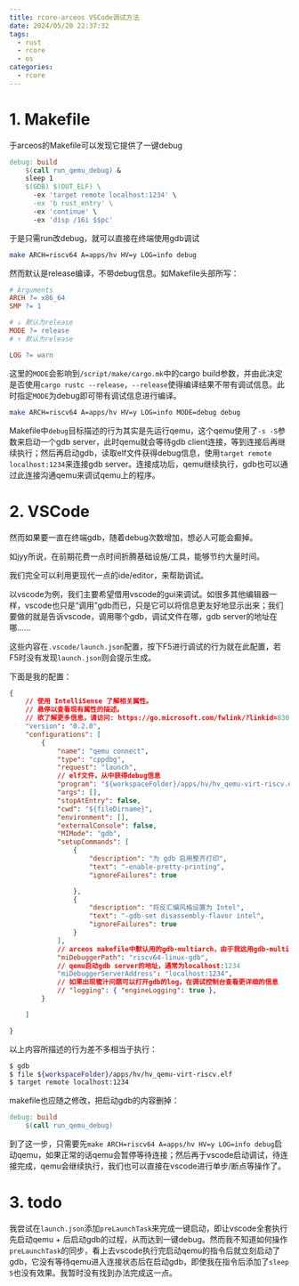 ```yaml
---
title: rcore-arceos VSCode调试方法
date: 2024/05/20 22:37:32
tags:
  - rust
  - rcore
  - os
categories:
  - rcore
---
```


# 1. Makefile

于arceos的Makefile可以发现它提供了一键debug

```makefile
debug: build
    $(call run_qemu_debug) &
    sleep 1
    $(GDB) $(OUT_ELF) \
      -ex 'target remote localhost:1234' \
      -ex 'b rust_entry' \
      -ex 'continue' \
      -ex 'disp /16i $$pc'
```

于是只需run改debug，就可以直接在终端使用gdb调试

```bash
make ARCH=riscv64 A=apps/hv HV=y LOG=info debug
```

然而默认是release编译，不带debug信息。如Makefile头部所写：

```makefile
# Arguments
ARCH ?= x86_64
SMP ?= 1

# ↓ 默认为release
MODE ?= release
# ↑ 默认为release

LOG ?= warn
```

这里的``MODE``会影响到``/script/make/cargo.mk``中的cargo build参数，并由此决定是否使用``cargo rustc --release``，``--release``使得编译结果不带有调试信息。此时指定``MODE``为debug即可带有调试信息进行编译。

```bash
make ARCH=riscv64 A=apps/hv HV=y LOG=info MODE=debug debug
```

Makefile中``debug``目标描述的行为其实是先运行qemu，这个qemu使用了``-s -S``参数来启动一个gdb server，此时qemu就会等待gdb client连接，等到连接后再继续执行；然后再启动gdb，读取elf文件获得debug信息，使用``target remote localhost:1234``来连接gdb server。连接成功后，qemu继续执行，gdb也可以通过此连接沟通qemu来调试qemu上的程序。






# 2. VSCode

然而如果要一直在终端gdb，随着debug次数增加，想必人可能会癫掉。

如jyy所说，在前期花费一点时间折腾基础设施/工具，能够节约大量时间。

我们完全可以利用更现代一点的ide/editor，来帮助调试。

以vscode为例，我们主要希望借用vscode的gui来调试。如很多其他编辑器一样，vscode也只是“调用”gdb而已，只是它可以将信息更友好地显示出来；我们要做的就是告诉vscode，调用哪个gdb，调试文件在哪，gdb server的地址在哪……

这些内容在``.vscode/launch.json``配置，按下F5进行调试的行为就在此配置，若F5时没有发现``launch.json``则会提示生成。

下面是我的配置：

```json
{
    // 使用 IntelliSense 了解相关属性。
    // 悬停以查看现有属性的描述。
    // 欲了解更多信息，请访问: https://go.microsoft.com/fwlink/?linkid=830387
    "version": "0.2.0",
    "configurations": [
        {
            "name": "qemu connect",
            "type": "cppdbg",
            "request": "launch",
            // elf文件，从中获得debug信息
            "program": "${workspaceFolder}/apps/hv/hv_qemu-virt-riscv.elf",
            "args": [],
            "stopAtEntry": false,
            "cwd": "${fileDirname}",
            "environment": [],
            "externalConsole": false,
            "MIMode": "gdb",
            "setupCommands": [
                {
                    "description": "为 gdb 启用整齐打印",
                    "text": "-enable-pretty-printing",
                    "ignoreFailures": true

                },
                {
                    "description": "将反汇编风格设置为 Intel",
                    "text": "-gdb-set disassembly-flavor intel",
                    "ignoreFailures": true
                }
            ],
            // arceos makefile中默认用的gdb-multiarch，由于我这用gdb-multiarch有点问题所以用的其他版本的gdb
            "miDebuggerPath": "riscv64-linux-gdb",
            // qemu启动gdb server的地址，通常为localhost:1234
            "miDebuggerServerAddress": "localhost:1234",
            // 如果出现蜜汁问题可以打开gdb的log，在调试控制台查看更详细的信息
            // "logging": { "engineLogging": true },
        }

    ]

}
```

以上内容所描述的行为差不多相当于执行：
```bash
$ gdb
$ file ${workspaceFolder}/apps/hv/hv_qemu-virt-riscv.elf
$ target remote localhost:1234
```

makefile也应随之修改，把启动gdb的内容删掉：

```makefile
debug: build
    $(call run_qemu_debug)
```

到了这一步，只需要先``make ARCH=riscv64 A=apps/hv HV=y LOG=info debug``启动qemu，如果正常的话qemu会暂停等待连接；然后再于vscode启动调试，待连接完成，qemu会继续执行，我们也可以直接在vscode进行单步/断点等操作了。





# 3. todo

我尝试在``launch.json``添加``preLaunchTask``来完成一键启动，即让vscode全套执行先启动qemu + 后启动gdb的过程，从而达到一键debug。然而我不知道如何操作``preLaunchTask``的同步，看上去vscode执行完启动qemu的指令后就立刻启动了gdb，它没有等待qemu进入连接状态后在启动gdb，即使我在指令后添加了``sleep 5``也没有效果。我暂时没有找到办法完成这一点。











